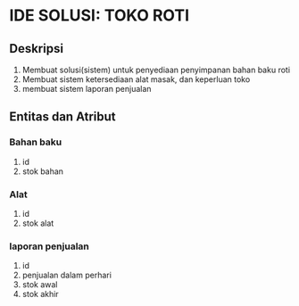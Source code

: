 # IDE SOLUSI: TOKO ROTI
## Deskripsi
1. Membuat solusi(sistem) untuk penyediaan penyimpanan bahan baku roti
2. Membuat sistem ketersediaan alat masak, dan keperluan toko 
3. membuat sistem laporan penjualan

## Entitas dan Atribut
### Bahan baku
1. id
2. stok bahan

### Alat
1. id
2. stok alat

### laporan penjualan
1. id
2. penjualan dalam perhari
3. stok awal
4. stok akhir
